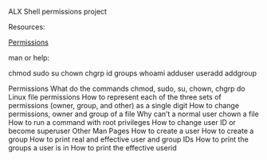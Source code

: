ALX Shell permissions project

Resources:

[Permissions](https://linuxcommand.org/lc3_lts0090.php)


man or help:

chmod
sudo
su
chown
chgrp
id
groups
whoami
adduser
useradd
addgroup


Permissions
What do the commands chmod, sudo, su, chown, chgrp do
Linux file permissions
How to represent each of the three sets of permissions (owner, group, and other) as a single digit
How to change permissions, owner and group of a file
Why can’t a normal user chown a file
How to run a command with root privileges
How to change user ID or become superuser
Other Man Pages
How to create a user
How to create a group
How to print real and effective user and group IDs
How to print the groups a user is in
How to print the effective userid

